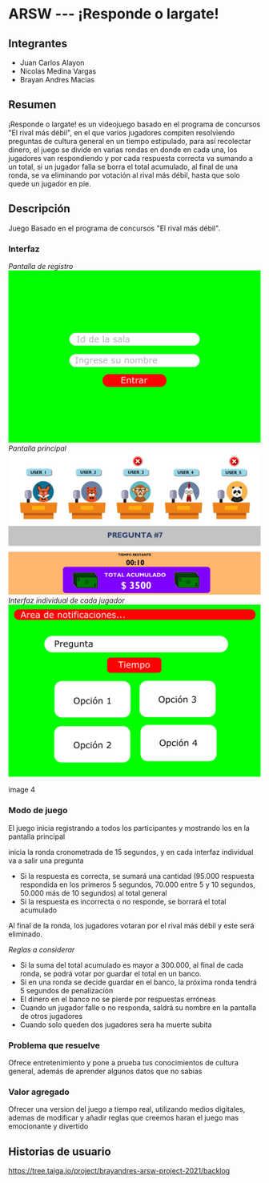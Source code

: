# ARSW --- ¡Responde o largate!

## Integrantes 
- Juan Carlos Alayon
- Nicolas Medina Vargas
- Brayan Andres Macias

## Resumen
¡Responde o largate! es un videojuego basado en el programa de concursos "El rival más débil", en el que varios jugadores compiten 
resolviendo preguntas de cultura general en un tiempo estipulado, para así recolectar dinero, el juego se divide en varias rondas
en donde en cada una, los jugadores van respondiendo y por cada respuesta correcta va sumando a un total, si un jugador falla se borra el total
acumulado, al final de una ronda, se va eliminando por votación al rival más débil, hasta que solo quede un jugador en pie.

## Descripción 
Juego Basado en el programa de concursos "El rival más débil". 
### Interfaz 
_Pantalla de registro_
![Screenshot](img/pantallacarga.png)
_Pantalla principal_
![Screenshot](img/pantallaprin.png)
_Interfaz individual de cada jugador_
![Screenshot](img/pantallaindi.png)

image 4
###  Modo de juego 
El juego inicia registrando a todos los participantes y mostrando los en la pantalla principal

inicia la ronda cronometrada de 15 segundos, y en cada interfaz individual va a salir una pregunta

- Si la respuesta es correcta, se sumará una cantidad (95.000 respuesta respondida en los primeros 5 segundos, 70.000 entre 5 y 10 segundos, 50.000 más de 10 segundos) al total general
- Si la respuesta es incorrecta o no responde, se borrará el total acumulado

Al final de la ronda, los jugadores votaran por el rival más débil y este será eliminado.

_Reglas a considerar_
- Si la suma del total acumulado es mayor a 300.000, al final de cada ronda, se podrá votar por guardar el total en un banco.
- Si en una ronda se decide guardar en el banco, la próxima ronda tendrá 5 segundos de penalización 
- El dinero en el banco no se pierde por respuestas erróneas 
- Cuando un jugador falle o no responda, saldrá su nombre en la pantalla de otros jugadores 
- Cuando solo queden dos jugadores sera ha muerte subita

### Problema que resuelve
Ofrece entretenimiento y pone a prueba tus conocimientos de cultura general, además de aprender algunos datos que no sabias

### Valor agregado
Ofrecer una version del juego a tiempo real, utilizando medios digitales, ademas de modificar y añadir reglas que creemos haran el juego mas emocionante y divertido


## Historias de usuario
https://tree.taiga.io/project/brayandres-arsw-project-2021/backlog










